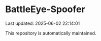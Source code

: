 # BattleEye-Spoofer

Last updated: 2025-06-02 22:14:01

This repository is automatically maintained.
